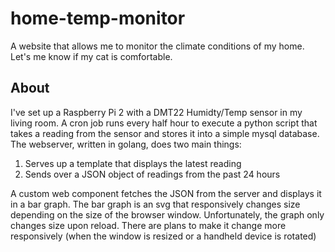 # home-temp-monitor
A website that allows me to monitor the climate conditions of my home. Let's me know if my cat is comfortable.

## About
I've set up a Raspberry Pi 2 with a DMT22 Humidty/Temp sensor in my living room. A cron job runs every half hour to execute a python script that takes a reading from the sensor and stores it into a simple mysql database. The webserver, written in golang, does two main things:
1. Serves up a template that displays the latest reading
2. Sends over a JSON object of readings from the past 24 hours

A custom web component fetches the JSON from the server and displays it in a bar graph. The bar graph is an svg that responsively changes size depending on the size of the browser window. Unfortunately, the graph only changes size upon reload. There are plans to make it change more responsively (when the window is resized or a handheld device is rotated)
